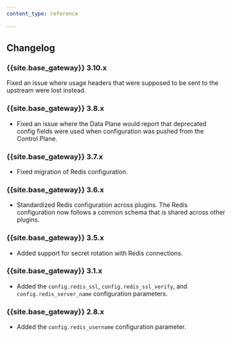 ```yaml
---
content_type: reference

---
```


## Changelog

### {{site.base_gateway}} 3.10.x
Fixed an issue where usage headers that were supposed to be sent to the upstream were lost instead.

### {{site.base_gateway}} 3.8.x
* Fixed an issue where the Data Plane would report that deprecated config fields were used when configuration was pushed from the Control Plane.

### {{site.base_gateway}} 3.7.x
* Fixed migration of Redis configuration.

### {{site.base_gateway}} 3.6.x

* Standardized Redis configuration across plugins.
 The Redis configuration now follows a common schema that is shared across other plugins.

### {{site.base_gateway}} 3.5.x

* Added support for secret rotation with Redis connections. 

### {{site.base_gateway}}  3.1.x

* Added the `config.redis_ssl`, `config.redis_ssl_verify`, and `config.redis_server_name` configuration parameters.

### {{site.base_gateway}} 2.8.x

* Added the `config.redis_username` configuration parameter.
